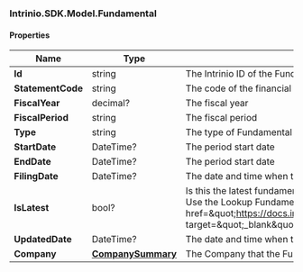 [//]: # (CLASS:Intrinio.SDK.Model.Fundamental)

[//]: # (KIND:object)

### Intrinio.SDK.Model.Fundamental
#### Properties

[//]: # (START_DEFINITION)

Name | Type | Description
------------ | ------------- | -------------
**Id** | string | The Intrinio ID of the Fundamental &nbsp;
**StatementCode** | string | The code of the financial statement that the Fundamental represents &nbsp;
**FiscalYear** | decimal? | The fiscal year &nbsp;
**FiscalPeriod** | string | The fiscal period &nbsp;
**Type** | string | The type of Fundamental &nbsp;
**StartDate** | DateTime? | The period start date &nbsp;
**EndDate** | DateTime? | The period start date &nbsp;
**FilingDate** | DateTime? | The date and time when the Fundamental was filed with the SEC &nbsp;
**IsLatest** | bool? | Is this the latest fundamental available based on the company&#39;s most recent filings? Use the Lookup Fundamental endpoint to find the latest fundamental (&lt;a href&#x3D;\&quot;https://docs.intrinio.com/documentation/web_api/lookup_fundamental_v2\&quot; target&#x3D;\&quot;_blank\&quot;&gt;reference&lt;/a&gt;) &nbsp;
**UpdatedDate** | DateTime? | The date and time when the fundamental was last updated &nbsp;
**Company** | [**CompanySummary**](CompanySummary.md) | The Company that the Fundamental was belongs to &nbsp;

[//]: # (END_DEFINITION)


[//]: # (CONTAINED_CLASS:Intrinio.SDK.Model.CompanySummary)


